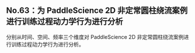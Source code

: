 ## No.63：为 PaddleScience 2D 非定常圆柱绕流案例进行训练过程动力学行为进行分析

分别从时间、空间、频率三个维度对 PaddleScience 2D 非定常圆柱绕流案例进行训练过程动力学行为进行分析。
